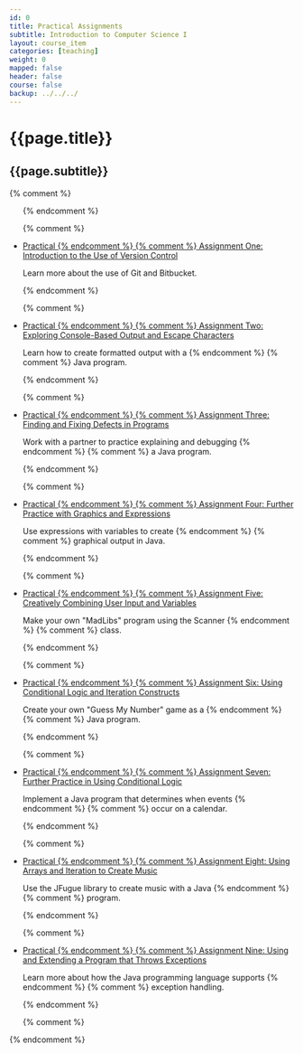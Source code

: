 ```yaml
---
id: 0
title: Practical Assignments
subtitle: Introduction to Computer Science I
layout: course_item
categories: [teaching]
weight: 0
mapped: false
header: false
course: false
backup: ../../../
---
```


# {{page.title}}

## {{page.subtitle}}

{% comment %} <ul> {% endcomment %}

{% comment %} <li><a href="{{site.baseurl}}teaching/cs111F2016/provide/practicals/practical01/cs111F2016_practical01.pdf">Practical {% endcomment %}
{% comment %} Assignment One: Introduction to the Use of Version Control</a> <p>Learn more about the use of Git and Bitbucket.</p> {% endcomment %}

{% comment %} <li><a href="{{site.baseurl}}teaching/cs111F2016/provide/practicals/practical02/cs111F2016_practical02.pdf">Practical {% endcomment %}
{% comment %} Assignment Two: Exploring Console-Based Output and Escape Characters</a> <p>Learn how to create formatted output with a {% endcomment %}
{% comment %} Java program.</p> {% endcomment %}

{% comment %} <li><a href="{{site.baseurl}}teaching/cs111F2016/provide/practicals/practical03/cs111F2016_practical03.pdf">Practical {% endcomment %}
{% comment %} Assignment Three: Finding and Fixing Defects in Programs</a> <p>Work with a partner to practice explaining and debugging {% endcomment %}
{% comment %} a Java program.</p> {% endcomment %}

{% comment %} <li><a href="{{site.baseurl}}teaching/cs111F2016/provide/practicals/practical04/cs111F2016_practical04.pdf">Practical {% endcomment %}
{% comment %} Assignment Four: Further Practice with Graphics and Expressions</a> <p>Use expressions with variables to create {% endcomment %}
{% comment %} graphical output in Java.</p> {% endcomment %}

{% comment %} <li><a href="{{site.baseurl}}teaching/cs111F2016/provide/practicals/practical05/cs111F2016_practical05.pdf">Practical {% endcomment %}
{% comment %} Assignment Five: Creatively Combining User Input and Variables</a> <p>Make your own "MadLibs" program using the Scanner {% endcomment %}
{% comment %} class.</p> {% endcomment %}

{% comment %} <li><a href="{{site.baseurl}}teaching/cs111F2016/provide/practicals/practical06/cs111F2016_practical06.pdf">Practical {% endcomment %}
{% comment %} Assignment Six: Using Conditional Logic and Iteration Constructs</a> <p>Create your own "Guess My Number" game as a {% endcomment %}
{% comment %} Java program.</p> {% endcomment %}

{% comment %} <li><a href="{{site.baseurl}}teaching/cs111F2016/provide/practicals/practical07/cs111F2016_practical07.pdf">Practical {% endcomment %}
{% comment %} Assignment Seven: Further Practice in Using Conditional Logic</a> <p>Implement a Java program that determines when events {% endcomment %}
{% comment %} occur on a calendar.</p> {% endcomment %}

{% comment %} <li><a href="{{site.baseurl}}teaching/cs111F2016/provide/practicals/practical08/cs111F2016_practical08.pdf">Practical {% endcomment %}
{% comment %} Assignment Eight: Using Arrays and Iteration to Create Music</a> <p>Use the JFugue library to create music with a Java {% endcomment %}
{% comment %} program.</p> {% endcomment %}

{% comment %} <li><a href="{{site.baseurl}}teaching/cs111F2016/provide/practicals/practical09/cs111F2016_practical09.pdf">Practical {% endcomment %}
{% comment %} Assignment Nine: Using and Extending a Program that Throws Exceptions</a> <p>Learn more about how the Java programming language supports {% endcomment %}
{% comment %} exception handling.</p> {% endcomment %}

{% comment %} </ul> {% endcomment %}


